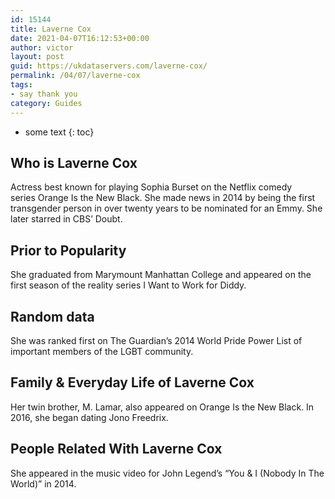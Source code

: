 ```yaml
---
id: 15144
title: Laverne Cox
date: 2021-04-07T16:12:53+00:00
author: victor
layout: post
guid: https://ukdataservers.com/laverne-cox/
permalink: /04/07/laverne-cox
tags:
- say thank you
category: Guides
---
```


* some text
{: toc}


## Who is Laverne Cox



Actress best known for playing Sophia Burset on the Netflix comedy series Orange Is the New Black. She made news in 2014 by being the first transgender person in over twenty years to be nominated for an Emmy. She later starred in CBS&#8217; Doubt. 

                
                
                
## Prior to Popularity



She graduated from Marymount Manhattan College and appeared on the first season of the reality series I Want to Work for Diddy. 

                
                
                
## Random data



She was ranked first on The Guardian&#8217;s 2014 World Pride Power List of important members of the LGBT community. 

                
                
                
## Family & Everyday Life of Laverne Cox



Her twin brother, M. Lamar, also appeared on Orange Is the New Black. In 2016, she began dating Jono Freedrix. 

                
                
                
## People Related With Laverne Cox



She appeared in the music video for John Legend&#8217;s &#8220;You & I (Nobody In The World)&#8221; in 2014.

                
              
            
          
          
          